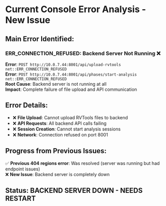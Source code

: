 # Current Console Error Analysis - New Issue

## Main Error Identified:

### **ERR_CONNECTION_REFUSED: Backend Server Not Running** ❌
**Error**: `POST http://10.0.7.44:8001/api/upload-rvtools net::ERR_CONNECTION_REFUSED`  
**Error**: `POST http://10.0.7.44:8001/api/phases/start-analysis net::ERR_CONNECTION_REFUSED`  
**Root Cause**: Backend server is not running at all  
**Impact**: Complete failure of file upload and API communication  

## Error Details:
- ❌ **File Upload**: Cannot upload RVTools files to backend
- ❌ **API Requests**: All backend API calls failing
- ❌ **Session Creation**: Cannot start analysis sessions
- ❌ **Network**: Connection refused on port 8001

## Progress from Previous Issues:
✅ **Previous 404 regions error**: Was resolved (server was running but had endpoint issues)  
❌ **New Issue**: Backend server is completely down  

## Status: BACKEND SERVER DOWN - NEEDS RESTART

